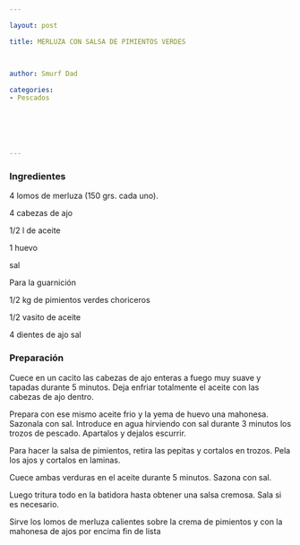 ```yaml
---

layout: post

title: MERLUZA CON SALSA DE PIMIENTOS VERDES



author: Smurf Dad

categories:
- Pescados






---
```


<h3>Ingredientes</h3>

4 lomos de merluza (150 grs. cada uno).

4 cabezas de ajo

1/2 l de aceite

1 huevo

sal

Para la guarnición

1/2 kg de pimientos verdes choriceros

1/2 vasito de aceite

4 dientes de ajo sal

<h3>Preparación</h3>

Cuece en un cacito las cabezas de ajo enteras a fuego muy suave y tapadas durante 5 minutos. Deja enfriar totalmente el aceite con las cabezas de ajo dentro.

Prepara con ese mismo aceite frio y la yema de huevo una mahonesa. Sazonala con sal. Introduce en agua hirviendo con sal durante 3 minutos los trozos de pescado. Apartalos y dejalos escurrir.

Para hacer la salsa de pimientos, retira las pepitas y cortalos en trozos. Pela los ajos y cortalos en laminas.

Cuece ambas verduras en el aceite durante 5 minutos. Sazona con sal.

Luego tritura todo en la batidora hasta obtener una salsa cremosa. Sala si es necesario.

Sirve los lomos de merluza calientes sobre la crema de pimientos y con la mahonesa de ajos por encima fin de lista


